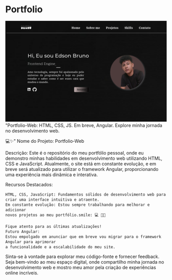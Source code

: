 # Portfolio
![dev](./img.png)
"Portfolio-Web: HTML, CSS, JS. Em breve, Angular. Explore minha jornada no desenvolvimento web. 

💻✨"
Nome do Projeto: Portfolio-Web

Descrição: Este é o repositório do meu portfólio pessoal, onde eu demonstro minhas habilidades em desenvolvimento web utilizando HTML, CSS e JavaScript. Atualmente, o site está em constante evolução, e em breve será atualizado para utilizar o framework Angular, proporcionando uma experiência mais dinâmica e interativa.

Recursos Destacados:

    HTML, CSS, JavaScript: Fundamentos sólidos de desenvolvimento web para
    criar uma interface intuitiva e atraente.
    Em constante evolução: Estou sempre trabalhando para melhorar e adicionar
    novos projetos ao meu portfólio.smile: 💻 🧑‍💻 
    
    Fique atento para as últimas atualizações!
    Futuro Angular: 
    Estou empolgado em anunciar que em breve vou migrar para o framework
    Angular para aprimorar
    a funcionalidade e a escalabilidade do meu site.

Sinta-se à vontade para explorar meu código-fonte e fornecer feedback. Seja bem-vindo ao meu espaço digital, onde compartilho minha jornada no desenvolvimento web e mostro meu amor pela criação de experiências online incríveis.
